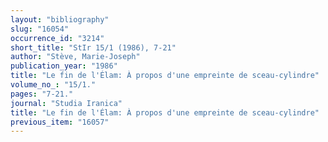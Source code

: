 ```yaml
---
layout: "bibliography"
slug: "16054"
occurrence_id: "3214"
short_title: "StIr 15/1 (1986), 7-21"
author: "Stève, Marie-Joseph"
publication_year: "1986"
title: "Le fin de l'Élam: À propos d'une empreinte de sceau-cylindre"
volume_no_: "15/1."
pages: "7-21."
journal: "Studia Iranica"
title: "Le fin de l'Élam: À propos d'une empreinte de sceau-cylindre"
previous_item: "16057"
---
```

